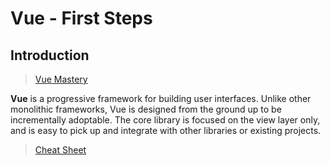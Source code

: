 # Vue - First Steps

## Introduction

> [Vue Mastery](https://www.vuemastery.com/learning-path/beginner) 

**Vue** is a progressive framework for building user interfaces. 
Unlike other monolithic frameworks, Vue is designed from the ground up to be incrementally adoptable. 
The core library is focused on the view layer only, and is easy to pick up and integrate with other libraries or existing projects.

> [Cheat Sheet](https://www.vuemastery.com/vue-cheat-sheet)